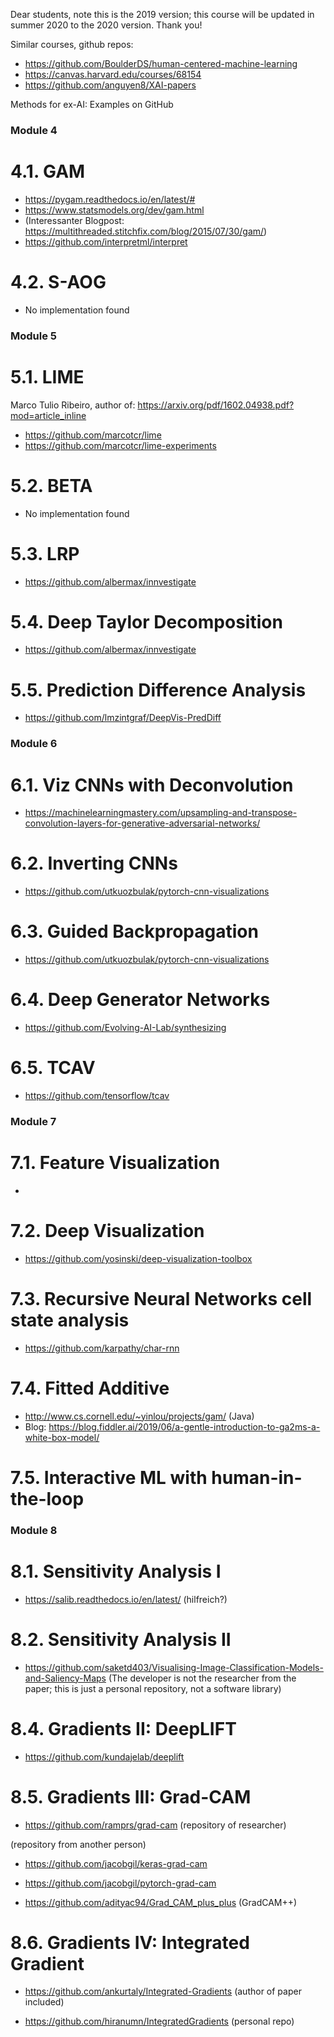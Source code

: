 Dear students, note this is the 2019 version; this course will be updated in summer 2020 to the 2020 version. Thank you!


Similar courses, github repos:
- https://github.com/BoulderDS/human-centered-machine-learning
- https://canvas.harvard.edu/courses/68154
- https://github.com/anguyen8/XAI-papers

Methods for ex-AI: Examples on GitHub

### Module 4 ###

# 4.1. GAM

- https://pygam.readthedocs.io/en/latest/#
- https://www.statsmodels.org/dev/gam.html
- (Interessanter Blogpost: https://multithreaded.stitchfix.com/blog/2015/07/30/gam/)
- https://github.com/interpretml/interpret

# 4.2. S-AOG

- No implementation found

### Module 5 ###

# 5.1. LIME

Marco Tulio Ribeiro, author of: https://arxiv.org/pdf/1602.04938.pdf?mod=article_inline
- https://github.com/marcotcr/lime
- https://github.com/marcotcr/lime-experiments

# 5.2. BETA

- No implementation found

# 5.3. LRP

- https://github.com/albermax/innvestigate

# 5.4. Deep Taylor Decomposition

- https://github.com/albermax/innvestigate

# 5.5. Prediction Difference Analysis

- https://github.com/lmzintgraf/DeepVis-PredDiff

### Module 6 ###

# 6.1. Viz CNNs with Deconvolution

- https://machinelearningmastery.com/upsampling-and-transpose-convolution-layers-for-generative-adversarial-networks/

# 6.2. Inverting CNNs

- https://github.com/utkuozbulak/pytorch-cnn-visualizations

# 6.3. Guided Backpropagation

- https://github.com/utkuozbulak/pytorch-cnn-visualizations

# 6.4. Deep Generator Networks

- https://github.com/Evolving-AI-Lab/synthesizing

# 6.5. TCAV

- https://github.com/tensorflow/tcav

### Module 7 ###

# 7.1. Feature Visualization

- 

# 7.2. Deep Visualization

- https://github.com/yosinski/deep-visualization-toolbox

# 7.3. Recursive Neural Networks cell state analysis

- https://github.com/karpathy/char-rnn

# 7.4. Fitted Additive

- http://www.cs.cornell.edu/~yinlou/projects/gam/ (Java)
- Blog: https://blog.fiddler.ai/2019/06/a-gentle-introduction-to-ga2ms-a-white-box-model/

# 7.5. Interactive ML with human-in-the-loop

### Module 8 ###

# 8.1. Sensitivity Analysis I

- https://salib.readthedocs.io/en/latest/ (hilfreich?)

# 8.2. Sensitivity Analysis II

- https://github.com/saketd403/Visualising-Image-Classification-Models-and-Saliency-Maps 
(The developer is not the researcher from the paper; this is just a personal repository, 
not a software library)

# 8.4. Gradients II: DeepLIFT

- https://github.com/kundajelab/deeplift

# 8.5. Gradients III: Grad-CAM 

- https://github.com/ramprs/grad-cam (repository of researcher)

(repository from another person)
- https://github.com/jacobgil/keras-grad-cam
- https://github.com/jacobgil/pytorch-grad-cam

- https://github.com/adityac94/Grad_CAM_plus_plus (GradCAM++)

# 8.6. Gradients IV: Integrated Gradient 

- https://github.com/ankurtaly/Integrated-Gradients (author of paper included)

- https://github.com/hiranumn/IntegratedGradients (personal repo)

